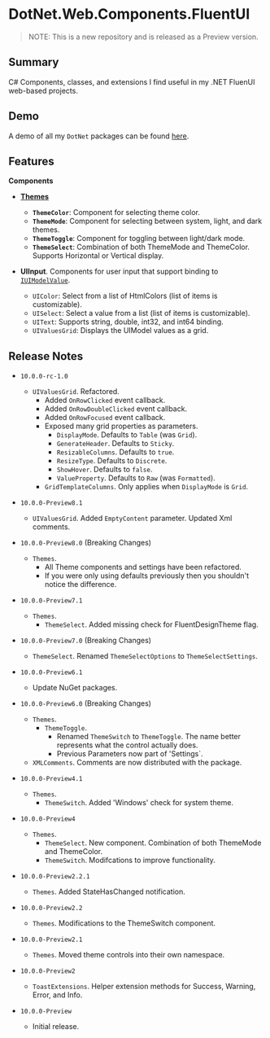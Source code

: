 # DotNet.Web.Components.FluentUI

> NOTE: This is a new repository and is released as a Preview version.

## Summary
C#  Components, classes, and extensions I find useful in my .NET FluenUI web-based projects.

## Demo
A demo of all my `DotNet` packages can be found [here](https://github.com/marqdouj/dotnet.demo).

## Features

**Components**
- [**Themes**](https://www.fluentui-blazor.net/DesignTheme)
  - **`ThemeColor`**: Component for selecting theme color.
  - **`ThemeMode`**: Component for selecting between system, light, and dark themes.
  - **`ThemeToggle`**: Component for toggling between light/dark mode.
  - **`ThemeSelect`**: Combination of both ThemeMode and ThemeColor.
    Supports Horizontal or Vertical display.

- **UIInput**. Components for user input that support binding to [`IUIModelValue`](https://github.com/marqdouj/HtmlComponents/tree/master/src/Marqdouj.HtmlComponents/Marqdouj.HtmlComponents/UI).
  - `UIColor`: Select from a list of HtmlColors (list of items is customizable).
  - `UISelect`: Select a value from a list (list of items is customizable).
  - `UIText`: Supports string, double, int32, and int64 binding.
  - `UIValuesGrid`: Displays the UIModel values as a grid.

## Release Notes
- `10.0.0-rc-1.0`
  - `UIValuesGrid`. Refactored.
    - Added `OnRowClicked` event callback.
    - Added `OnRowDoubleClicked` event callback.
    - Added `OnRowFocused` event callback.
    - Exposed many grid properties as parameters.
      - `DisplayMode`. Defaults to `Table` (was `Grid`).
      - `GenerateHeader`. Defaults to `Sticky`.
      - `ResizableColumns`. Defaults to `true`.
      - `ResizeType`. Defaults to `Discrete`.
      - `ShowHover`. Defaults to `false`.
      - `ValueProperty`. Defaults to `Raw` (was `Formatted`).
    - `GridTemplateColumns`. Only applies when `DisplayMode` is `Grid`.
 
- `10.0.0-Preview8.1`
  - `UIValuesGrid`. Added `EmptyContent` parameter. Updated Xml comments.
 
- `10.0.0-Preview8.0` (Breaking Changes)
  - `Themes`.
    - All Theme components and settings have been refactored.
    - If you were only using defaults previously then you shouldn't notice the difference.

- `10.0.0-Preview7.1`
  - `Themes`.
    - `ThemeSelect`. Added missing check for FluentDesignTheme flag.

- `10.0.0-Preview7.0` (Breaking Changes)
  - `ThemeSelect`. Renamed `ThemeSelectOptions` to `ThemeSelectSettings`.

- `10.0.0-Preview6.1`
  - Update NuGet packages.
 
- `10.0.0-Preview6.0` (Breaking Changes)
  - `Themes`.
    - `ThemeToggle`. 
      - Renamed `ThemeSwitch` to `ThemeToggle`. The name better
      represents what the control actually does.
      - Previous Parameters now part of 'Settings`.
  - `XMLComments`. Comments are now distributed with the package.

- `10.0.0-Preview4.1`
  - `Themes`.
    - `ThemeSwitch`. Added 'Windows' check for system theme.

- `10.0.0-Preview4`
  - `Themes`.
    - `ThemeSelect`. New component. Combination of both ThemeMode and ThemeColor.
    - `ThemeSwitch`. Modifcations to improve functionality.

- `10.0.0-Preview2.2.1`
  - `Themes`. Added StateHasChanged notification.

- `10.0.0-Preview2.2`
  - `Themes`. Modifications to the ThemeSwitch component.

- `10.0.0-Preview2.1`
  - `Themes`. Moved theme controls into their own namespace.

- `10.0.0-Preview2`
  - `ToastExtensions`. Helper extension methods for
  Success, Warning, Error, and Info.

- `10.0.0-Preview`
  - Initial release.
